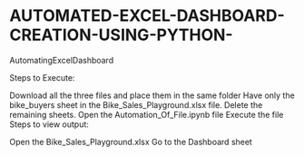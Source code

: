# AUTOMATED-EXCEL-DASHBOARD-CREATION-USING-PYTHON-
AutomatingExcelDashboard

Steps to Execute:

Download all the three files and place them in the same folder
Have only the bike_buyers sheet in the Bike_Sales_Playground.xlsx file. Delete the remaining sheets.
Open the Automation_Of_File.ipynb file
Execute the file
Steps to view output:

Open the Bike_Sales_Playground.xlsx
Go to the Dashboard sheet

